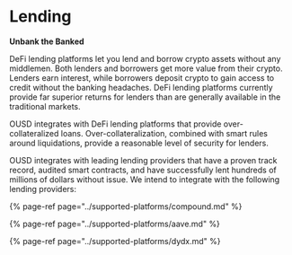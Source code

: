 # Lending

**Unbank the Banked**

DeFi lending platforms let you lend and borrow crypto assets without any middlemen. Both lenders and borrowers get more value from their crypto. Lenders earn interest, while borrowers deposit crypto to gain access to credit without the banking headaches. DeFi lending platforms currently provide far superior returns for lenders than are generally available in the traditional markets.

OUSD integrates with DeFi lending platforms that provide over-collateralized loans. Over-collateralization, combined with smart rules around liquidations, provide a reasonable level of security for lenders. 

OUSD integrates with leading lending providers that have a proven track record, audited smart contracts, and have successfully lent hundreds of millions of dollars without issue. We intend to integrate with the following lending providers:

{% page-ref page="../supported-platforms/compound.md" %}

{% page-ref page="../supported-platforms/aave.md" %}

{% page-ref page="../supported-platforms/dydx.md" %}











